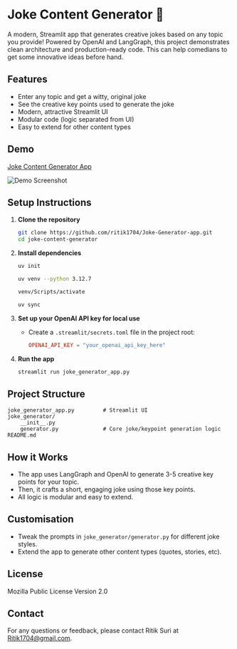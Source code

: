 # Joke Content Generator 🎉

A modern, Streamlit app that generates creative jokes based on any topic you provide! Powered by OpenAI and LangGraph, this project demonstrates clean architecture and production-ready code. This can help comedians to get some innovative ideas before hand.

## Features
- Enter any topic and get a witty, original joke
- See the creative key points used to generate the joke
- Modern, attractive Streamlit UI
- Modular code (logic separated from UI)
- Easy to extend for other content types

## Demo
[Joke Content Generator App](https://joke-generator-app.streamlit.app/)


![Demo Screenshot](demo_screenshot.png)

## Setup Instructions

1. **Clone the repository**
   ```bash
   git clone https://github.com/ritik1704/Joke-Generator-app.git
   cd joke-content-generator
   ```

2. **Install dependencies**
   ```bash
   uv init

   uv venv --python 3.12.7

   venv/Scripts/activate

   uv sync
   ```

3. **Set up your OpenAI API key for local use**
   - Create a `.streamlit/secrets.toml` file in the project root:
     ```toml
     OPENAI_API_KEY = "your_openai_api_key_here"
     ```

4. **Run the app**
   ```bash
   streamlit run joke_generator_app.py
   ```

## Project Structure
```
joke_generator_app.py         # Streamlit UI
joke_generator/
    __init__.py
    generator.py              # Core joke/keypoint generation logic
README.md
```

## How it Works
- The app uses LangGraph and OpenAI to generate 3-5 creative key points for your topic.
- Then, it crafts a short, engaging joke using those key points.
- All logic is modular and easy to extend.

## Customisation
- Tweak the prompts in `joke_generator/generator.py` for different joke styles.
- Extend the app to generate other content types (quotes, stories, etc).

## License
Mozilla Public License Version 2.0



## Contact

For any questions or feedback, please contact Ritik Suri at [Ritik1704@gmail.com](mailto:Ritik1704@gmail.com).